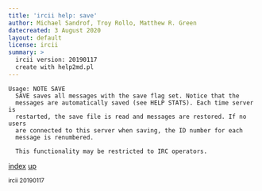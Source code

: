 ```yaml
---
title: 'ircii help: save'
author: Michael Sandrof, Troy Rollo, Matthew R. Green
datecreated: 3 August 2020
layout: default
license: ircii
summary: >
  ircii version: 20190117
  create with help2md.pl
---
```

```
Usage: NOTE SAVE
  SAVE saves all messages with the save flag set. Notice that the
  messages are automatically saved (see HELP STATS). Each time server is
  restarted, the save file is read and messages are restored. If no users
  are connected to this server when saving, the ID number for each
  message is renumbered.

  This functionality may be restricted to IRC operators.
```

[index](index.html)
[up](..)

<small> ircii 20190117 </small>
